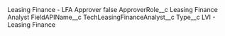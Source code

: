 <?xml version="1.0" encoding="UTF-8"?>
<CustomMetadata xmlns="http://soap.sforce.com/2006/04/metadata" xmlns:xsi="http://www.w3.org/2001/XMLSchema-instance" xmlns:xsd="http://www.w3.org/2001/XMLSchema">
    <label>Leasing Finance - LFA Approver</label>
    <protected>false</protected>
    <values>
        <field>ApproverRole__c</field>
        <value xsi:type="xsd:string">Leasing Finance Analyst</value>
    </values>
    <values>
        <field>FieldAPIName__c</field>
        <value xsi:type="xsd:string">TechLeasingFinanceAnalyst__c</value>
    </values>
    <values>
        <field>Type__c</field>
        <value xsi:type="xsd:string">LVI - Leasing Finance</value>
    </values>
</CustomMetadata>
